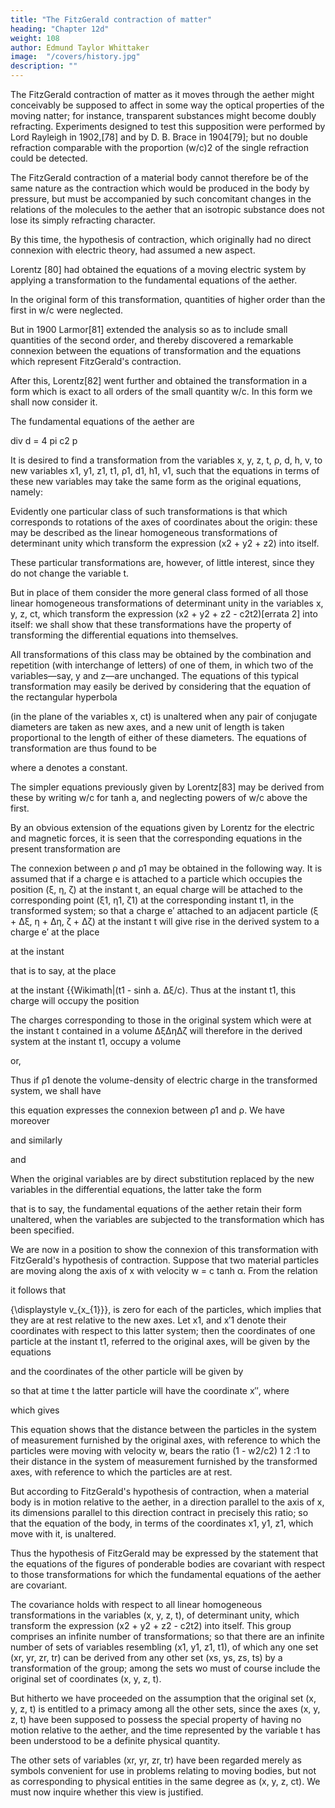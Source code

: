 ```yaml
---
title: "The FitzGerald contraction of matter"
heading: "Chapter 12d"
weight: 108
author: Edmund Taylor Whittaker
image:  "/covers/history.jpg"
description: ""
---
```





The FitzGerald contraction of matter as it moves through the aether might conceivably be supposed to affect in some way the optical properties of the moving natter; for instance, transparent substances might become doubly refracting. Experiments designed to test this supposition were performed by Lord Rayleigh in 1902,[78] and by D. B. Brace in 1904[79]; but no double refraction comparable with the proportion (w/c)2 of the single refraction could be detected. 

The FitzGerald contraction of a material body cannot therefore be of the same nature as the contraction which would be produced in the body by pressure, but must be accompanied by such concomitant changes in the relations of the molecules to the aether that an isotropic substance does not lose its simply refracting character.

By this time, the hypothesis of contraction, which originally had no direct connexion with electric theory, had assumed a new aspect. 

Lorentz [80] had obtained the equations of a moving electric system by applying a transformation to the fundamental equations of the aether. 

In the original form of this transformation, quantities of higher order than the first in w/c were neglected. 

But in 1900 Larmor[81] extended the analysis so as to include small quantities of the second order, and thereby discovered a remarkable connexion between the equations of transformation and the equations which represent FitzGerald's contraction. 

After this, Lorentz[82] went further and obtained the transformation in a form which is exact to all orders of the small quantity w/c. In this form we shall now consider it.

The fundamental equations of the aether are


div d = 4 pi c2 p



It is desired to find a transformation from the variables x, y, z, t, ρ, d, h, v, to new variables x1, y1, z1, t1, ρ1, d1, h1, v1, such that the equations in terms of these new variables may take the same form as the original equations, namely:


Evidently one particular class of such transformations is that which corresponds to rotations of the axes of coordinates about the origin: these may be described as the linear homogeneous transformations of determinant unity which transform the expression (x2 + y2 + z2) into itself.

These particular transformations are, however, of little interest, since they do not change the variable t. 

But in place of them consider the more general class formed of all those linear homogeneous transformations of determinant unity in the variables x, y, z, ct, which transform the expression (x2 + y2 + z2 - c2t2)[errata 2] into itself: we shall show that these transformations have the property of transforming the differential equations into themselves.

All transformations of this class may be obtained by the combination and repetition (with interchange of letters) of one of them, in which two of the variables—say, y and z—are unchanged. The equations of this typical transformation may easily be derived by considering that the equation of the rectangular hyperbola

(in the plane of the variables x, ct) is unaltered when any pair of conjugate diameters are taken as new axes, and a new unit of length is taken proportional to the length of either of these diameters. The equations of transformation are thus found to be

where a denotes a constant. 

The simpler equations previously given by Lorentz[83] may be derived from these by writing w/c for tanh a, and neglecting powers of w/c above the first. 

By an obvious extension of the equations given by Lorentz for the electric and magnetic forces, it is seen that the corresponding equations in the present transformation are


The connexion between ρ and ρ1 may be obtained in the following way. It is assumed that if a charge e is attached to a particle which occupies the position (ξ, η, ζ) at the instant t, an equal charge will be attached to the corresponding point (ξ1, η1, ζ1) at the corresponding instant t1, in the transformed system; so that a charge e′ attached to an adjacent particle (ξ + Δξ, η + Δη, ζ + Δζ) at the instant t will give rise in the derived system to a charge e′ at the place

at the instant


that is to say, at the place


at the instant {{Wikimath|(t1 - sinh a. Δξ/c). Thus at the instant t1, this charge will occupy the position



The charges corresponding to those in the original system which were at the instant t contained in a volume ΔξΔηΔζ will therefore in the derived system at the instant t1, occupy a volume


or,


Thus if ρ1 denote the volume-density of electric charge in the transformed system, we shall have


this equation expresses the connexion between ρ1 and ρ. We have moreover

and similarly


and

When the original variables are by direct substitution replaced by the new variables in the differential equations, the latter take the form


that is to say, the fundamental equations of the aether retain their form unaltered, when the variables are subjected to the transformation which has been specified.

We are now in a position to show the connexion of this transformation with FitzGerald's hypothesis of contraction. Suppose that two material particles are moving along the axis of x with velocity w = c tanh α. From the relation



it follows that 

{\displaystyle v_{x_{1}}}, is zero for each of the particles, which implies that they are at rest relative to the new axes. Let x1, and x′1 denote their coordinates with respect to this latter system; then the coordinates of one particle at the instant t1, referred to the original axes, will be given by the equations

and the coordinates of the other particle will be given by

so that at time t the latter particle will have the coordinate x′′, where

which gives

This equation shows that the distance between the particles in the system of measurement furnished by the original axes, with reference to which the particles were moving with velocity w, bears the ratio (1 - w2/c2)
1
2
:1 to their distance in the ​system of measurement furnished by the transformed axes, with reference to which the particles are at rest. 

But according to FitzGerald's hypothesis of contraction, when a material body is in motion relative to the aether, in a direction parallel to the axis of x, its dimensions parallel to this direction contract in precisely this ratio; so that the equation of the body, in terms of the coordinates x1, y1, z1, which move with it, is unaltered. 

Thus the hypothesis of FitzGerald may be expressed by the statement that the equations of the figures of ponderable bodies are covariant with respect to those transformations for which the fundamental equations of the aether are covariant.

The covariance holds with respect to all linear homogeneous transformations in the variables (x, y, z, t), of determinant unity, which transform the expression (x2 + y2 + z2 - c2t2) into itself. This group comprises an infinite number of transformations; so that there are an infinite number of sets of variables resembling (x1, y1, z1, t1), of which any one set (xr, yr, zr, tr) can be derived from any other set (xs, ys, zs, ts) by a transformation of the group; among the sets wo must of course include the original set of coordinates (x, y, z, t). 


But hitherto we have proceeded on the assumption that the original set (x, y, z, t) is entitled to a primacy among all the other sets, since the axes (x, y, z, t) have been supposed to possess the special property of having no motion relative to the aether, and the time represented by the variable t has been understood to be a definite physical quantity. 

The other sets of variables (xr, yr, zr, tr) have been regarded merely as symbols convenient for use in problems relating to moving bodies, but not as corresponding to physical entities in the same degree as (x, y, z, ct). We must now inquire whether this view is justified.
